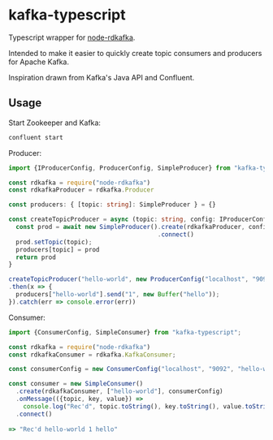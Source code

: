 # kafka-typescript

Typescript wrapper for [node-rdkafka](https://github.com/Blizzard/node-rdkafka).

Intended to make it easier to quickly create topic consumers and producers for Apache Kafka.

Inspiration drawn from Kafka's Java API and Confluent.

## Usage

Start Zookeeper and Kafka:
```bash
confluent start
```

Producer:
```typescript
import {IProducerConfig, ProducerConfig, SimpleProducer} from "kafka-typescript"

const rdkafka = require("node-rdkafka")
const rdkafkaProducer = rdkafka.Producer

const producers: { [topic: string]: SimpleProducer } = {}

const createTopicProducer = async (topic: string, config: IProducerConfig) => {
  const prod = await new SimpleProducer().create(rdkafkaProducer, config)
                                         .connect()
  prod.setTopic(topic);
  producers[topic] = prod
  return prod
}

createTopicProducer("hello-world", new ProducerConfig("localhost", "9092"))
.then(x => {
  producers["hello-world"].send("1", new Buffer("hello"));
}).catch(err => console.error(err))
```

Consumer:
```typescript
import {ConsumerConfig, SimpleConsumer} from "kafka-typescript";

const rdkafka = require("node-rdkafka")
const rdkafkaConsumer = rdkafka.KafkaConsumer;

const consumerConfig = new ConsumerConfig("localhost", "9092", "hello-world-group");

const consumer = new SimpleConsumer()
  .create(rdkafkaConsumer, ["hello-world"], consumerConfig)
  .onMessage(({topic, key, value}) =>
    console.log("Rec'd", topic.toString(), key.toString(), value.toString()))
  .connect()
  
=> "Rec'd hello-world 1 hello"
```
